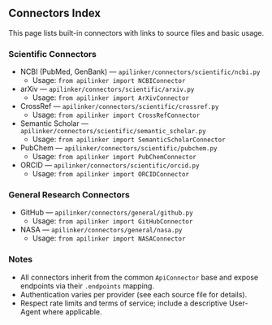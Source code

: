 ## Connectors Index

This page lists built-in connectors with links to source files and basic usage.

### Scientific Connectors

- NCBI (PubMed, GenBank) — `apilinker/connectors/scientific/ncbi.py`
  - Usage: `from apilinker import NCBIConnector`
- arXiv — `apilinker/connectors/scientific/arxiv.py`
  - Usage: `from apilinker import ArXivConnector`
- CrossRef — `apilinker/connectors/scientific/crossref.py`
  - Usage: `from apilinker import CrossRefConnector`
- Semantic Scholar — `apilinker/connectors/scientific/semantic_scholar.py`
  - Usage: `from apilinker import SemanticScholarConnector`
- PubChem — `apilinker/connectors/scientific/pubchem.py`
  - Usage: `from apilinker import PubChemConnector`
- ORCID — `apilinker/connectors/scientific/orcid.py`
  - Usage: `from apilinker import ORCIDConnector`

### General Research Connectors

- GitHub — `apilinker/connectors/general/github.py`
  - Usage: `from apilinker import GitHubConnector`
- NASA — `apilinker/connectors/general/nasa.py`
  - Usage: `from apilinker import NASAConnector`

### Notes

- All connectors inherit from the common `ApiConnector` base and expose endpoints via their `.endpoints` mapping.
- Authentication varies per provider (see each source file for details).
- Respect rate limits and terms of service; include a descriptive User-Agent where applicable.


